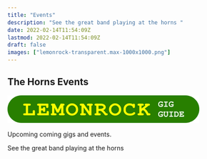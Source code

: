 ```yaml
---
title: "Events"
description: "See the great band playing at the horns "
date: 2022-02-14T11:54:09Z
lastmod: 2022-02-14T11:54:09Z
draft: false
images: ["lemonrock-transparent.max-1000x1000.png"]
---
```

The Horns Events
------------------

![events](lemonrock-transparent.max-1000x1000.png)

Upcoming coming gigs and events.

See the great band playing at the horns 
